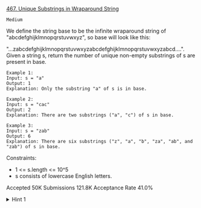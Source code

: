 [467. Unique Substrings in Wraparound String](https://leetcode.com/problems/unique-substrings-in-wraparound-string)

`Medium`

We define the string base to be the infinite wraparound string of "abcdefghijklmnopqrstuvwxyz", so base will look like this:

"...zabcdefghijklmnopqrstuvwxyzabcdefghijklmnopqrstuvwxyzabcd....".
Given a string s, return the number of unique non-empty substrings of s are present in base.

```
Example 1:
Input: s = "a"
Output: 1
Explanation: Only the substring "a" of s is in base.

Example 2:
Input: s = "cac"
Output: 2
Explanation: There are two substrings ("a", "c") of s in base.

Example 3:
Input: s = "zab"
Output: 6
Explanation: There are six substrings ("z", "a", "b", "za", "ab", and "zab") of s in base.
``` 

Constraints:

- 1 <= s.length <= 10^5
- s consists of lowercase English letters.

Accepted
50K
Submissions
121.8K
Acceptance Rate
41.0%

<details>
<summary>Hint 1</summary>

One possible solution might be to consider allocating an array size of 26 for each character in the alphabet. (Credits to @r2ysxu)

</details>
